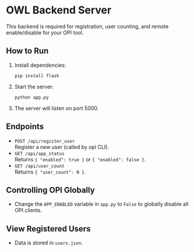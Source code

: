 # OWL Backend Server

This backend is required for registration, user counting, and remote enable/disable for your OPI tool.

## How to Run

1. Install dependencies:
    ```
    pip install flask
    ```
2. Start the server:
    ```
    python app.py
    ```
3. The server will listen on port 5000.

## Endpoints

- `POST /api/register_user`  
  Register a new user (called by opi CLI).
- `GET /api/app_status`  
  Returns `{ "enabled": true }` or `{ "enabled": false }`.
- `GET /api/user_count`  
  Returns `{ "user_count": N }`.

## Controlling OPI Globally

- Change the `APP_ENABLED` variable in `app.py` to `False` to globally disable all OPI clients.

## View Registered Users

- Data is stored in `users.json`.